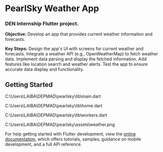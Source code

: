 # PearlSky Weather App

<h3>DEN Internship Flutter project.</h3>

<b>Objective:</b> Develop an app that provides current weather information and
forecasts.

<b>Key Steps:</b>
Design the app's UI with screens for current weather and forecasts.
Integrate a weather API (e.g., OpenWeatherMap) to fetch weather data.
Implement data parsing and display the fetched information.
Add features like location search and weather alerts.
Test the app to ensure accurate data display and functionality.

## Getting Started


C:\Users\LAIBA\DEPMAD\pearlsky\lib\main.dart

C:\Users\LAIBA\DEPMAD\pearlsky\lib\home.dart

C:\Users\LAIBA\DEPMAD\pearlsky\lib\workers.dart

C:\Users\LAIBA\DEPMAD\pearlsky\assets\weather.png


For help getting started with Flutter development, view the
[online documentation](https://docs.flutter.dev/), which offers tutorials,
samples, guidance on mobile development, and a full API reference.
